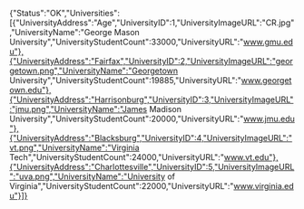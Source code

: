 {"Status":"OK","Universities":[{"UniversityAddress":"Age","UniversityID":1,"UniversityImageURL":"CR.jpg","UniversityName":"George Mason University","UniversityStudentCount":33000,"UniversityURL":"www.gmu.edu"},{"UniversityAddress":"Fairfax","UniversityID":2,"UniversityImageURL":"georgetown.png","UniversityName":"Georgetown University","UniversityStudentCount":19885,"UniversityURL":"www.georgetown.edu"},{"UniversityAddress":"Harrisonburg","UniversityID":3,"UniversityImageURL":"jmu.png","UniversityName":"James Madison University","UniversityStudentCount":20000,"UniversityURL":"www.jmu.edu"},{"UniversityAddress":"Blacksburg","UniversityID":4,"UniversityImageURL":"vt.png","UniversityName":"Virginia Tech","UniversityStudentCount":24000,"UniversityURL":"www.vt.edu"},{"UniversityAddress":"Charlottesville","UniversityID":5,"UniversityImageURL":"uva.png","UniversityName":"University of Virginia","UniversityStudentCount":22000,"UniversityURL":"www.virginia.edu"}]}
